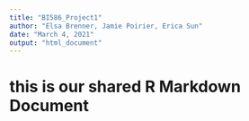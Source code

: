 ```yaml
---
title: "BI586_Project1"
author: "Elsa Brenner, Jamie Poirier, Erica Sun"
date: "March 4, 2021"
output: "html_document"
---
```


# this is our shared R Markdown Document